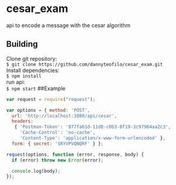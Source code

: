 # cesar_exam
api to encode a message with the cesar algorithm
## Building
Clone git repository:<br>
```$ git clone https://github.com/dannyteofilo/cesar_exam.git```  
Install dependencies:<br>
```$ npm install```<br>
run api:<br>
```$ npm start```
##Example
```javascript
var request = require("request");

var options = { method: 'POST',
  url: 'http://localhost:3800/api/cesar',
  headers: 
   { 'Postman-Token': '877fa61d-11d8-c0b3-8f19-3c97964aa2c3',
     'Cache-Control': 'no-cache',
     'Content-Type': 'application/x-www-form-urlencoded' },
  form: { secret: 'SRYVPVQNQRF' } };

request(options, function (error, response, body) {
  if (error) throw new Error(error);

  console.log(body);
});
```

